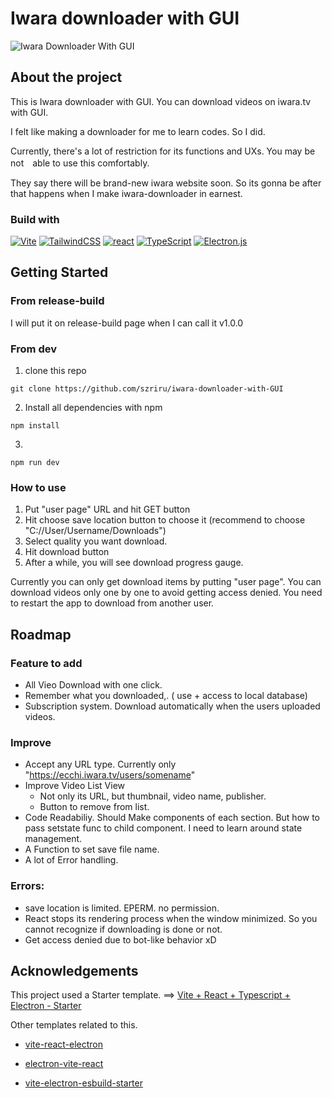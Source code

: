 # Iwara downloader with GUI

![Iwara Downloader With GUI](https://github.com/szriru/iwara-downloader-with-GUI/HowToUse/assets/idwg.png)

## About the project

This is Iwara downloader with GUI.
You can download videos on iwara.tv with GUI.

I felt like making a downloader for me to learn codes. So I did.

Currently, there's a lot of restriction for its functions and UXs.
You may be not　able to use this comfortably.

They say there will be brand-new iwara website soon. So its gonna be after that happens when I make iwara-downloader in earnest.


###  Build with
[![Vite](https://img.shields.io/badge/vite-%23646CFF.svg?style=for-the-badge&logo=vite&logoColor=white)](https://github.com/vitejs/vite)
[![TailwindCSS](https://img.shields.io/badge/tailwindcss-%2338B2AC.svg?style=for-the-badge&logo=tailwind-css&logoColor=white)](https://tailwindcss.com/)
[![react](https://img.shields.io/badge/React-20232A?style=for-the-badge&logo=react&logoColor=61DAFB)](https://reactjs.org/)
[![TypeScript](https://img.shields.io/badge/typescript-%23007ACC.svg?style=for-the-badge&logo=typescript&logoColor=white)](https://www.typescriptlang.org/)
[![Electron.js](https://img.shields.io/badge/Electron-191970?style=for-the-badge&logo=Electron&logoColor=white)](https://electronjs.org/)

## Getting Started

### From release-build
I will put it on release-build page when I can call it v1.0.0

### From dev
1. clone this repo
```
git clone https://github.com/szriru/iwara-downloader-with-GUI
```
2. Install all dependencies with npm
```
npm install
```
3. 
```
npm run dev
```

### How to use
1. Put "user page" URL and hit GET button
2. Hit choose save location button to choose it (recommend to choose "C://User/Username/Downloads")
3. Select quality you want download.
4. Hit download button
5. After a while, you will see download progress gauge.

Currently you can only get download items by putting "user page".
You can download videos only one by one to avoid getting access denied.
You need to restart the app to download from another user.
  
## Roadmap

### Feature to add

- All Vieo Download with one click.
- Remember what you downloaded,. ( use + access to local database)
- Subscription system. Download automatically when the users uploaded videos.


### Improve

- Accept any URL type. Currently only "https://ecchi.iwara.tv/users/somename"
- Improve Video List View
    - Not only its URL, but thumbnail, video name, publisher.
    - Button to remove from list.
- Code Readabiliy. Should Make components of each section. But how to pass setstate func to child component. I need to learn around state management.
- A Function to set save file name.
- A lot of Error handling.

### Errors:
- save location is limited. EPERM. no permission.
- React stops its rendering process when the window minimized. So you cannot recognize if downloading is done or not.
- Get access denied due to bot-like behavior xD


  
  
  
  

## Acknowledgements

This project used a Starter template. ==> [Vite + React + Typescript + Electron - Starter](https://github.com/maxstue/vite-reactts-electron-starter)

Other templates related to this.

- [vite-react-electron](https://github.com/caoxiemeihao/vite-react-electron)

- [electron-vite-react](https://github.com/twstyled/electron-vite-react)

- [vite-electron-esbuild-starter](https://github.com/jctaoo/vite-electron-esbuild-starter)